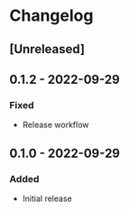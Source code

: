 # Changelog

## [Unreleased]

## 0.1.2 - 2022-09-29

### Fixed

-   Release workflow

## 0.1.0 - 2022-09-29

### Added

-   Initial release
